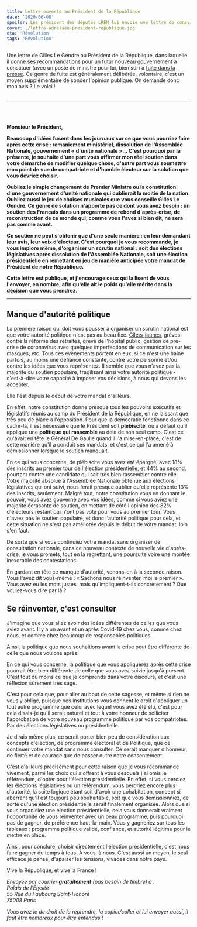 ```yaml
---
title: Lettre ouverte au Président de la République
date: '2020-06-08'
spoiler: Les président des députés LREM lui envoie une lettre de conseils sur que faire après le COVID-19 ? Nous aussi !
cover: ./lettre-adressee-president-republique.jpg
cta: 'Révolution'
tags: 'Révolution'
---
```


Une lettre de Gilles Le Gendre au Président de la République, dans laquelle il donne ses recommandations pour un futur nouveau gouvernement à constituer (avec un poste de ministre pour lui, bien sûr) a [fuité dans la presse](https://www.marianne.net/politique/le-maire-matignon-castaner-la-defense-valls-au-quai-d-orsay-la-note-secrete-de-gilles-le). Ce genre de fuite est généralement délibérée, volontaire, c'est un moyen supplémentaire de sonder l'opinion publique.
On demande donc mon avis ? Le voici !
<br/>
<br/>
****
<br/>
<br/>

**Monsieur le Président,**

**Beaucoup d'idées fusent dans les journaux sur ce que vous pourriez faire après cette crise : remaniement ministériel, dissolution de l'Assemblée Nationale, gouvernement « d'unité nationale »... C'est pourquoi par la présente, je souhaite d'une part vous affirmer mon réel soutien dans votre démarche de modifier quelque chose, d'autre part vous soumettre mon point de vue de compatriote et d'humble électeur sur la solution que vous devriez choisir.**

**Oubliez le simple changement de Premier Ministre ou la constitution d'une gouvernement d'unité nationale qui oublierait la moitié de la nation. Oubliez aussi le jeu de chaises musicales que vous conseille Gilles Le Gendre. Ce genre de solution n'apporte pas ce dont vous avez besoin : un soutien des Français dans un programme de rebond d'après-crise, de reconstruction de ce monde qui, comme vous l'avez si bien dit, ne sera pas comme avant.**

**Ce soutien ne peut s'obtenir que d'une seule manière : en leur demandant leur avis, leur voix d'électeur. C'est pourquoi je vous recommande, je vous implore même, d'organiser un scrutin national : soit des élections législatives après dissolution de l'Assemblée Nationale, soit une élection présidentielle en remettant en jeu de manière anticipée votre mandat de Président de notre République.**

**Cette lettre est publique, et j'encourage ceux qui la lisent de vous l'envoyer, en nombre, afin qu'elle ait le poids qu'elle mérite dans la décision que vous prendrez.**
<br/>


****

## Manque d'autorité politique

La première raison qui doit vous pousser à organiser un scrutin national est que votre autorité politique n'est pas au beau fixe. [Gilets-jaunes](https://javolution.io/a-propos-des-gilets-jaunes), grèves contre la réforme des retraites, grève de l'hôpital public, gestion de pré-crise de coronavirus avec quelques imperfections de communication sur les masques, etc. Tous ces évènements portent en eux, si ce n'est une haine parfois, au moins une défiance constante, contre votre personne et/ou contre les idées que vous représentez. Il semble que vous n'avez pas la majorité du soutien populaire, fragilisant ainsi votre autorité politique - c'est-à-dire votre capacité à imposer vos décisions, à nous qui devons les accepter.

Elle l'est depuis le début de votre mandat d'ailleurs.

En effet, notre constitution donne presque tous les pouvoirs exécutifs et législatifs réunis au camp du Président de la République, en ne laissant que très peu de place à l'opposition. Pour que la démocratie fonctionne dans ce cadre-là, il est nécessaire que le Président soit **plébiscité**, ou à défaut qu'il applique une **politique qui rassemble** au delà de son seul camp. C'est ce qu'avait en tête le Général De Gaulle quand il l'a mise-en-place, c'est de cette manière qu'il a conduit ses mandats, et c'est ce qui l'a amené à démissionner lorsque le soutien manquait.

En ce qui vous concerne, de plébiscite vous avez été épargné, avec 18% des inscrits au premier tour de l'élection présidentielle, et 44% au second, pourtant contre une candidate qui sait très bien rassembler contre elle. Votre majorité absolue à l'Assemblée Nationale obtenue aux élections législatives qui ont suivi, nous ferait presque oublier qu'elle représente 13% des inscrits, seulement.
Malgré tout, notre constitution vous en donnant le pouvoir, vous avez gouverné avec vos idées, comme si vous aviez une majorité écrasante de soutien, en mettant de côté l'opinion des 82% d'électeurs restant qui n'ont pas voté pour vous au premier tour. Vous n'aviez pas le soutien populaire, et donc l'autorité politique pour cela, et cette situation ne s'est pas améliorée depuis le début de votre mandat, loin s'en faut.

De sorte que si vous continuiez votre mandat sans organiser de consultation nationale, dans ce nouveau contexte de nouvelle vie d'après-crise, je vous promets, tout en la regrettant, une poursuite voire une montée inexorable des contestations.

En gardant en tête ce manque d'autorité, venons-en à la seconde raison. Vous l'avez dit vous-même : « Sachons nous réinventer, moi le premier ». Vous avez eu les mots justes, mais qu'impliquent-t-ils concrètement ? Que voulez-vous dire par là ?

## Se réinventer, c'est consulter

J'imagine que vous allez avoir des idées différentes de celles que vous aviez avant. Il y a un avant et un après Covid-19 chez vous, comme chez nous, et comme chez beaucoup de responsables politiques.

Ainsi, la politique que nous souhaitions avant la crise peut être différente de celle que nous voulons après.

En ce qui vous concerne, la politique que vous appliquerez après cette crise pourrait être bien différente de celle que vous avez suivie jusqu'à présent. C'est tout du moins ce que je comprends dans votre discours, et c'est une réflexion sûrement très sage.

C'est pour cela que, pour aller au bout de cette sagesse, et même si rien ne vous y oblige, puisque nos institutions vous donnent le droit d'appliquer un tout autre programme que celui avec lequel vous avez été élu, c'est pour cela disais-je qu'il serait naturel et tout à votre honneur de solliciter l'approbation de votre nouveau programme politique par vos compatriotes. Par des élections législatives ou présidentielle.

Je dirais même plus, ce serait porter bien peu de considération aux concepts d'élection, de programme électoral et de Politique, que de continuer votre mandat sans nous consulter. Ce serait manquer d'honneur, de fierté et de courage que de passer outre notre consentement.

C'est d'ailleurs précisément pour cette raison que je vous recommande vivement, parmi les choix qui s'offrent à vous desquels j'ai omis le référendum, d'opter pour l'élection présidentielle. En effet, si vous perdiez les élections législatives ou un référendum, vous perdriez encore plus d'autorité, la suite logique étant soit d'avoir une cohabitation, concept si aberrant qu'il est toujours peu souhaitable, soit que vous démissionniez, de sorte qu'une élection présidentielle serait finalement organisée. Alors que si vous organisiez une élection présidentielle, cela vous donnerait vraiment l'opportunité de vous réinventer avec un beau programme, puis pourquoi pas de gagner, de préférence haut-la-main. Vous y gagneriez sur tous les tableaux : programme politique validé, confiance, et autorité légitime pour le mettre en place.

Ainsi, pour conclure, choisir directement l'élection présidentielle, c'est nous faire gagner du temps à tous. À vous, à nous. C'est aussi un moyen, le seul efficace je pense, d'apaiser les tensions, vivaces dans notre pays.

Vive la République, et vive la France !


_Envoyée par courrier **gratuitement** (pas besoin de timbre) à&nbsp;:<br/>
Palais de l'Élysée<br/>
55 Rue du Faubourg Saint-Honoré<br/>
75008 Paris_

_Vous avez le de droit de la reprendre, la copier/coller et lui envoyer aussi, il faut être nombreux pour être entendus !_
